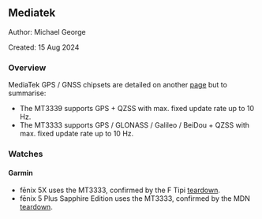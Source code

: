 ## Mediatek

Author: Michael George

Created: 15 Aug 2024



### Overview

MediaTek GPS / GNSS chipsets are detailed on another [page](README.md) but to summarise:

- The MT3339 supports GPS + QZSS with max. fixed update rate up to 10 Hz.
- The MT3333 supports GPS / GLONASS / Galileo / BeiDou + QZSS with max. fixed update rate up to 10 Hz.



### Watches

#### Garmin

- fēnix 5X uses the MT3333, confirmed by the F Tipi [teardown](http://www.f-blog.info/garmin-fenix-5x-inner-parts-teardown-disassembly-assembly-etc-no-disassemble/).
- fēnix 5 Plus Sapphire Edition uses the MT3333, confirmed by the MDN [teardown](https://www.edn.com/teardown-a-smartwatch-with-an-athletic-tradition/).
